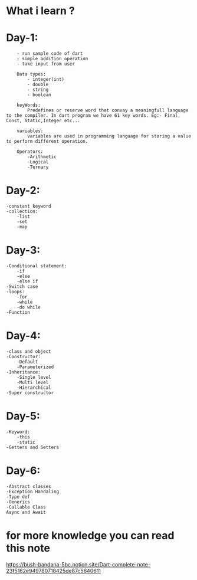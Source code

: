 # What i learn ?
# Day-1:
        - run sample code of dart
        - simple addition operation 
        - take input from user

        Data types:
            - integer(int)
            - double
            - string
            - boolean

        keyWords:
            Predefines or reserve word that convay a meaningfull language to the compiler. In dart program we have 61 key words. Eg:- Final, Const, Static,Integer etc...

        variables:
            variables are used in programming language for storing a value to perform different operation.

        Operators:
            -Arithmetic
            -Logical
            -Ternary

# Day-2:
    -constant keyword
    -collection:
        -list
        -set
        -map

# Day-3:
    -Conditional statement:
        -if
        -else
        -else if
    -Switch case
    -loops:
        -for
        -while
        -do while
    -Function

# Day-4:
    -class and object
    -Constructor:
        -Default 
        -Parameterized
    -Inheritance:
        -Single level
        -Multi level
        -Hierarchical
    -Super constructor

# Day-5:
    -Keyword:
        -this
        -static
    -Getters and Setters

# Day-6:
    -Abstract classes
    -Exception Handaling
    -Type def
    -Generics
    -Callable Class
    Async and Await




        


















# for more knowledge you can read this note 
https://bush-bandana-5bc.notion.site/Dart-complete-note-23f5162e949780718425de87c5640611
    


